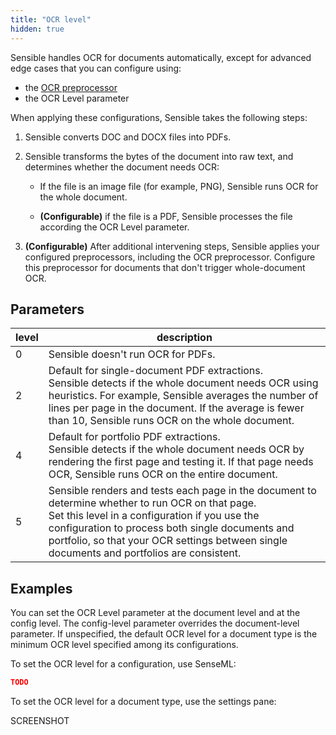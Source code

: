 ```yaml
---
title: "OCR level"
hidden: true
---
```

Sensible handles OCR for documents automatically, except for advanced edge cases that you can configure using:

- the [OCR preprocessor](doc:ocr)
- the OCR Level parameter

When applying these configurations, Sensible takes the following steps: 

1. Sensible converts DOC and DOCX files into PDFs.

2. Sensible transforms the bytes of the document into raw text, and determines whether the document needs OCR:

   - If the file is an image file (for example, PNG), Sensible runs OCR for the whole document.

   - **(Configurable)** if the file is a PDF, Sensible processes the file according the OCR Level parameter.

3. **(Configurable)** After additional intervening steps, Sensible applies your configured preprocessors, including the OCR preprocessor. Configure this preprocessor for documents that don't trigger whole-document OCR.

## Parameters

| level | description                                                  |
| ----- | ------------------------------------------------------------ |
| 0     | Sensible doesn't run OCR for PDFs.                           |
| 2     | Default for single-document PDF extractions.<br/> Sensible detects if the whole document needs OCR using heuristics. For example, Sensible averages the number of lines per page in the document. If the average is fewer than 10, Sensible runs OCR on the whole document. |
| 4     | Default for portfolio PDF extractions.<br/>Sensible detects if the whole document needs OCR by rendering the first page and testing it. If that page needs OCR, Sensible runs OCR on the entire document. |
| 5     | Sensible renders and tests each page in the document to determine whether to run OCR on that page.<br/>Set this level in a configuration if you use the configuration to process both single documents and portfolio, so that your OCR settings between single documents and portfolios are consistent. |

## Examples

You can set the OCR Level parameter at the document level and at the config level. The config-level parameter overrides the document-level parameter. If unspecified, the default OCR level for a document type is the minimum OCR level specified among its configurations.

To set the OCR level for a configuration, use SenseML:

```json
TODO
```



To set the OCR level for a document type, use the settings pane:

SCREENSHOT

 
